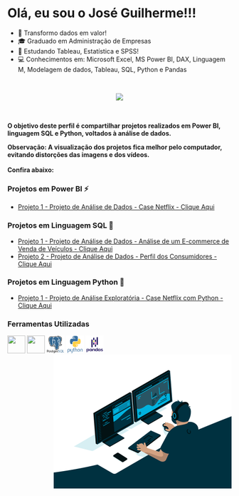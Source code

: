 # Olá, eu sou o José Guilherme!!!


- 🎯 Transformo dados em valor!
- 🎓 Graduado em Administração de Empresas
- 🚀 Estudando Tableau, Estatística e SPSS!
- 💻 Conhecimentos em: Microsoft Excel, MS Power BI, DAX, Linguagem M, Modelagem de dados, Tableau, SQL, Python e Pandas

<br />

<div align= 'center'>

![](https://komarev.com/ghpvc/?username=jguilhermeex&style=for-the-badge)

</div>
<br />

 **O objetivo deste perfil é compartilhar projetos realizados em Power BI, linguagem SQL e Python, voltados à análise de dados.**
 <br />

**Observação: A visualização dos projetos fica melhor pelo computador, evitando distorções das imagens e dos vídeos.**
 <br />
 <br />
**Confira abaixo:**

 ### Projetos em Power BI ⚡
 - [Projeto 1 - Projeto de Análise de Dados - Case Netflix - Clique Aqui](https://github.com/jguilhermeex/powerbi.git)
 
 ### Projetos em Linguagem SQL 💾                                                                                                                                   
 - [Projeto 1 - Projeto de Análise de Dados - Análise de um E-commerce de Venda de Veículos - Clique Aqui](https://github.com/jguilhermeex/PortfolioSQL-02.git)
 - [Projeto 2 - Projeto de Análise de Dados - Perfil dos Consumidores - Clique Aqui](https://github.com/jguilhermeex/PortfolioSQL-03.git)

 ### Projetos em Linguagem Python 🐍
 
- [Projeto 1  - Projeto de Análise Exploratória - Case Netflix com Python - Clique Aqui](https://github.com/jguilhermeex/Python_Pandas.git)


### Ferramentas Utilizadas
 <div>
<img src="https://github.com/sempostma/office365-icons/blob/master/png/1024/excel.png"width="40" height=40"/>
<img src="https://github.com/microsoft/PowerBI-Icons/blob/main/PNG/Power-BI.png"width="40" height=40"/>
<img src="https://github.com/devicons/devicon/blob/master/icons/postgresql/postgresql-original-wordmark.svg" width="40" height=40"/>
<img src="https://github.com/devicons/devicon/blob/master/icons/python/python-original-wordmark.svg" wihttps://github.com/devicons/devicon/blob/master/icons/pandas/pandas-original-wordmark.svgdth="40" height=40 "/>
<img src="https://github.com/devicons/devicon/blob/master/icons/pandas/pandas-original-wordmark.svg" width="40" height=40"/>


 
  
<div style="display: flex; justify-content: space-between;"> <br>
  <img align="left"height="300" alt="coding-time" src="code.gif">

   
   
   
   

      


   







